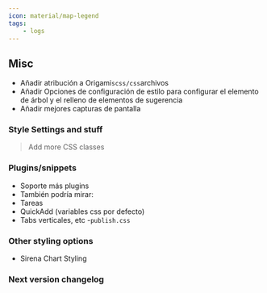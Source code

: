 ```yaml
---
icon: material/map-legend
tags:
    - logs
---
```


## Misc
- Añadir atribución a Origami`scss/css`archivos
- Añadir Opciones de configuración de estilo para configurar el elemento de árbol y el relleno de elementos de sugerencia
- Añadir mejores capturas de pantalla

### Style Settings and stuff
> Add more CSS classes

### Plugins/snippets
- Soporte más plugins
- También podría mirar:
- Tareas
- QuickAdd (variables css por defecto)
- Tabs verticales, etc
-`publish.css`

### Other styling options
- Sirena Chart Styling

### Next version changelog
